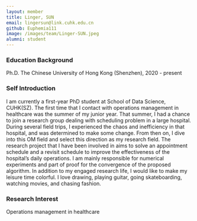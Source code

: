 ```yaml
---
layout: member
title: Linger, SUN
email: lingersun@link.cuhk.edu.cn
github: Euphemia111
image: /images/team/Linger-SUN.jpeg
alumni: student
---
```


### Education Background
Ph.D. The Chinese University of Hong Kong (Shenzhen), 2020 - present

### Self Introduction
I am currently a first-year PhD student at School of Data Science, CUHK(SZ). 
The first time that I contact with operations management in healthcare was the summer of my junior year. That summer, I had a chance to join a research group dealing with scheduling problem in a large hospital. During several field trips, I experienced the chaos and inefficiency in that hospital, and was determined to make some change. From then on, I dive into this OM field and select this direction as my research field.
The research project that I have been involved in aims to solve an appointment schedule and a revisit schedule to improve the effectiveness of the hospital’s daily operations. I am mainly responsible for numerical experiments and part of proof for the convergence of the proposed algorithm. 
In addition to my engaged research life, I would like to make my leisure time colorful. I love drawing, playing guitar, going skateboarding, watching movies, and chasing fashion. 


### Research Interest
Operations management in healthcare